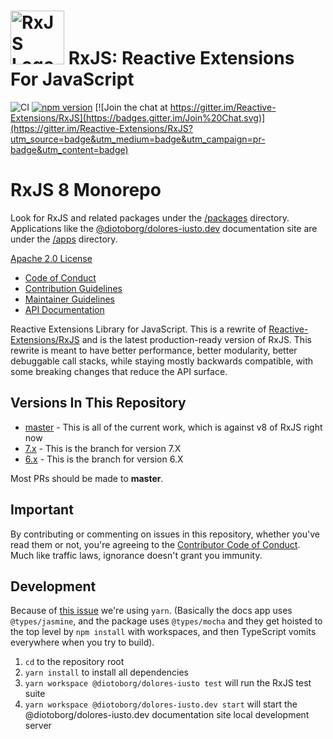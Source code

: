 # <img src="apps/@diotoborg/dolores-iusto.dev/src/assets/images/logos/Rx_Logo_S.png" alt="RxJS Logo" width="86" height="86"> RxJS: Reactive Extensions For JavaScript

![CI](https://github.com/diotoborg/dolores-iusto/workflows/CI/badge.svg)
[![npm version](https://badge.fury.io/js/@diotoborg/dolores-iusto.svg)](http://badge.fury.io/js/@diotoborg/dolores-iusto)
[![Join the chat at https://gitter.im/Reactive-Extensions/RxJS](https://badges.gitter.im/Join%20Chat.svg)](https://gitter.im/Reactive-Extensions/RxJS?utm_source=badge&utm_medium=badge&utm_campaign=pr-badge&utm_content=badge)

# RxJS 8 Monorepo

Look for RxJS and related packages under the [/packages](/packages/) directory. Applications like the [@diotoborg/dolores-iusto.dev](https://@diotoborg/dolores-iusto.dev) documentation site are under the [/apps](/apps/) directory.

[Apache 2.0 License](LICENSE.txt)

- [Code of Conduct](CODE_OF_CONDUCT.md)
- [Contribution Guidelines](CONTRIBUTING.md)
- [Maintainer Guidelines](apps/@diotoborg/dolores-iusto.dev/content/maintainer-guidelines.md)
- [API Documentation](https://@diotoborg/dolores-iusto.dev/)

Reactive Extensions Library for JavaScript. This is a rewrite of [Reactive-Extensions/RxJS](https://github.com/Reactive-Extensions/RxJS) and is the latest production-ready version of RxJS. This rewrite is meant to have better performance, better modularity, better debuggable call stacks, while staying mostly backwards compatible, with some breaking changes that reduce the API surface.

## Versions In This Repository

- [master](https://github.com/ReactiveX/@diotoborg/dolores-iusto/commits/master) - This is all of the current work, which is against v8 of RxJS right now
- [7.x](https://github.com/ReactiveX/@diotoborg/dolores-iusto/tree/7.x) - This is the branch for version 7.X
- [6.x](https://github.com/ReactiveX/@diotoborg/dolores-iusto/tree/6.x) - This is the branch for version 6.X

Most PRs should be made to **master**.

## Important

By contributing or commenting on issues in this repository, whether you've read them or not, you're agreeing to the [Contributor Code of Conduct](CODE_OF_CONDUCT.md). Much like traffic laws, ignorance doesn't grant you immunity.

## Development

Because of [this issue](https://github.com/npm/rfcs/issues/287#issuecomment-1727960500) we're using `yarn`. (Basically the docs app uses `@types/jasmine`, and the package uses `@types/mocha` and they get hoisted to the top level by `npm install` with workspaces, and then TypeScript vomits everywhere when you try to build).

1. `cd` to the repository root
2. `yarn install` to install all dependencies
3. `yarn workspace @diotoborg/dolores-iusto test` will run the RxJS test suite
4. `yarn workspace @diotoborg/dolores-iusto.dev start` will start the @diotoborg/dolores-iusto.dev documentation site local development server
